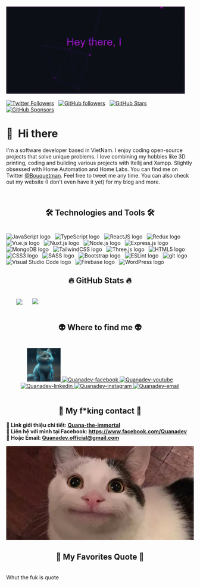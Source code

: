 ![Hey there, I'm Quana. I'm a software developer, a maker and infosec enthusiast. Check out my work](https://github.com/Quan061002/Quan061002/raw/main/1.gif)

[![Twitter Followers](https://img.shields.io/twitter/follow/sudo_overflow?color=0E7FC0&logo=twitter&style=for-the-badge&label=Twitter)](https://twitter.com/Chan35846860) &nbsp;
[![GitHub followers](https://img.shields.io/github/followers/QuanaXD?logo=GitHub&style=for-the-badge)](https://github.com/QuanaXD) &nbsp; 
[![GitHub Stars](https://img.shields.io/github/stars/QuanaXD?logo=github&style=for-the-badge)](https://github.com/QuanaXD) &nbsp; 
[![GitHub Sponsors](https://img.shields.io/github/sponsors/QuanaXD?color=BF4B8A&logo=githubsponsors&style=for-the-badge&label=Sponsor%20on%20Github)](https://github.com/sponsors/QuanaXD)

# 👋 &nbsp;Hi there

I'm a software developer based in VietNam. 
I enjoy coding open-source projects that solve unique problems. 
I love combining my hobbies like 3D printing, coding and building various projects with Itellij and Xampp. 
Slightly obsessed with Home Automation and Home Labs. 
You can find me on Twitter [@Bouquetman](https://twitter.com/Bouquetman). 
Feel free to tweet me any time. 
You can also check out my website (I don't even have it yet) for my blog and more.

&nbsp;

<h2 align="center">🛠 Technologies and Tools 🛠</h2>
<br>
<!-- https://simpleicons.org/ -->
<span><img src="https://img.shields.io/badge/JavaScript-282C34?logo=javascript&logoColor=F7DF1E" alt="JavaScript logo" title="JavaScript" height="25" /></span>
&nbsp;
<span><img src="https://img.shields.io/badge/TypeScript-282C34?logo=typescript&logoColor=3178C6" alt="TypeScript logo" title="TypeScript" height="25" /></span>
&nbsp;
<span><img src="https://img.shields.io/badge/ReactJS-282C34?logo=react&logoColor=61DAFB" alt="ReactJS logo" title="ReactJS" height="25" /></span>
&nbsp;
<span><img src="https://img.shields.io/badge/Redux-282C34?logo=redux&logoColor=764ABC" alt="Redux logo" title="Redux" height="25" /></span>
&nbsp;
<span><img src="https://img.shields.io/badge/Vue.js-282C34?logo=vue.js&logoColor=4FC08D" alt="Vue.js logo" title="Vue.js" height="25" /></span>
&nbsp;
<span><img src="https://img.shields.io/badge/Nuxt.js-282C34?logo=nuxt.js&logoColor=4FC08D" alt="Nuxt.js logo" title="Nuxt.js" height="25" /></span>
&nbsp;
<span><img src="https://img.shields.io/badge/Node.js-282C34?logo=node.js&logoColor=00F200" alt="Node.js logo" title="Node.js" height="25" /></span>
&nbsp;
<span><img src="https://img.shields.io/badge/Express-282C34?logo=express&logoColor=FFFFFF" alt="Express.js logo" title="Express.js" height="25" /></span>
&nbsp;
<span><img src="https://img.shields.io/badge/MongoDB-282C34?logo=mongodb&logoColor=47A248" alt="MongoDB logo" title="MongoDB" height="25" /></span>
&nbsp;
<span><img src="https://img.shields.io/badge/Tailwind%20CSS-282C34?logo=tailwind-css&logoColor=38B2AC" alt="TailwindCSS logo" title="TailwindCSS" height="25" /></span>
&nbsp;
<span><img src="https://img.shields.io/badge/Three.js-282C34?logo=three.js&logoColor=FFFFFF" alt="Three.js logo" title="Three.js" height="25" /></span>
&nbsp;
<span><img src="https://img.shields.io/badge/HTML5-282C34?logo=html5&logoColor=E34F26" alt="HTML5 logo" title="HTML5" height="25" /></span>
&nbsp;
<span><img src="https://img.shields.io/badge/CSS3-282C34?logo=css3&logoColor=1572B6" alt="CSS3 logo" title="CSS3" height="25" /></span>
&nbsp;
<span><img src="https://img.shields.io/badge/Sass-282C34?logo=sass&logoColor=CC6699" alt="SASS logo" title="SASS" height="25" /></span>
&nbsp;
<span><img src="https://img.shields.io/badge/Bootstrap-282C34?logo=bootstrap&logoColor=7952B3" alt="Bootstrap logo" title="Bootstrap" height="25" /></span>
&nbsp;
<span><img src="https://img.shields.io/badge/ESLint-282C34?logo=eslint&logoColor=4B32C3" alt="ESLint logo" title="ESLint" height="25" /></span>
&nbsp;
<span><img src="https://img.shields.io/badge/git-282C34?logo=git&logoColor=F05032" alt="git logo" title="git" height="25" /></span>
&nbsp;
<span><img src="https://img.shields.io/badge/VS%20Code-282C34?logo=visual-studio-code&logoColor=007ACC" alt="Visual Studio Code logo" title="Visual Studio Code" height="25" /></span>
&nbsp;
<span><img src="https://img.shields.io/badge/Firebase-282C34?logo=firebase&logoColor=FFCA28" alt="Firebase logo" title="Firebase" height="25" /></span>
&nbsp;
<span><img src="https://img.shields.io/badge/WordPress-282C34?logo=wordPress&logoColor=21759B" alt="WordPress logo" title="WordPress" height="25" /></span>
&nbsp;

<br>
<h2 align="center">🔥 GitHub Stats 🔥</h2>
<!-- https://github.com/anuraghazra/github-readme-stats -->
<br>
<div align=center>
  <a href="#" title="Quanadev">
    <img width="315" align="center" src="https://github-readme-stats.vercel.app/api/top-langs/?username=Quan061002&hide=c%23,powershell,Mathematica,Ruby,Objective-C,Objective-C%2b%2b,Cuda&title_color=61dafb&text_color=ffffff&icon_color=61dafb&bg_color=20232a&langs_count=8&layout=compact&border_color=61dafb&hide_border=true" />
  </a>
  <a href="#" title="Quanadev">
    <img align="right" width="434" src="https://github-readme-stats.vercel.app/api?username=Quan061002&show_icons=true&theme=react&border_color=61dafb&hide_border=true" />
  </a>
</div>

<br>
<h2 align="center">👽 Where to find me 👽</h2>
<br>
<!-- https://icons8.com -->
<div align="center">
  <a href="https://Quanadev.com" target="blank">
    <img width="90" height="90" src="images/logo-QuanaDEV-transparent-bg-192x192.jpg" alt="Quanadev-blog" />
  </a>
  <a href="https://facebook.com/Quanadev" target="blank">
    <img src="https://img.icons8.com/bubbles/100/000000/facebook-new.png" alt="Quanadev-facebook" />
  </a>
  <a href="https://www.youtube.com/c/QuanadevOfficial" target="blank">
    <img src="https://img.icons8.com/bubbles/100/000000/youtube-squared.png" alt="Quanadev-youtube" />
  </a>
  <a href="https://www.linkedin.com/in/Quanadev" target="blank">
    <img src="https://img.icons8.com/bubbles/100/000000/linkedin.png" alt="Quanadev-linkedin" />
  </a>
  <a href="https://instagram.com/Quanadev" target="blank">
    <img src="https://img.icons8.com/bubbles/100/000000/instagram.png" alt="Quanadev-instagram" />
  </a>
  <a href="mailto:Quanadev.official@gmail.com" target="top">
    <img src="https://img.icons8.com/bubbles/100/000000/apple-mail.png" alt="Quanadev-email" />
  </a>
</div>

<br>

<h2 align="center">📖 My f*king contact 📖</h2>
<p>
  <strong>🔗 Link giới thiệu chi tiết: <a href="https://youtu.be/63opfUkPq6k" target="_blank">Quana-the-immortal</a></strong>
  <br>
  <strong>🔗 Liên hệ với mình tại Facebook: <a href="https://www.facebook.com/Quanadev" target="_blank">https://www.facebook.com/Quanadev</a></strong>
  <br>
  <strong>📧 Hoặc Email: <a href="mailto:Quanadev.official@gmail.com" target="_top">Quanadev.official@gmail.com</a></strong>
</p>
<a href="https://youtube.com" target="_blank">
  <img src="images/meme.jpg" width="1200" alt="Quanadev-official" />
</a>

<br>
<h2 align="center">📑 My Favorites Quote 📑</h2>
<br> Whut the fuk is quote
